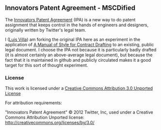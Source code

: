 ## Innovators Patent Agreement - MSCDified

The [Innovators Patent Agreement](https://github.com/twitter/innovators-patent-agreement/blob/master/innovators-patent-agreement.md) (IPA) is a new way to do patent assignment that keeps control in the hands of engineers and designers, originally written by Twitter's legal team. 

I ([Luis Villa](http://lu.is/)) am forking the original IPA here as an experiment in the application of [A Manual of Style for Contract Drafting](http://www.adamsdrafting.com/writing/mscd/) to an existing, public legal document. I choose the IPA not because it is particularly badly drafted (it is almost certainly an above-average legal document), but because the fact that it is maintained in github and publicly circulated makes it a good target for this sort of thought experiment.

### License

This work is licensed under a [Creative Commons Attribution 3.0 Unported License](http://creativecommons.org/licenses/by/3.0/)

For attribution requirements:

"Innovators Patent Agreement" © 2012 Twitter, Inc, used under a Creative Commons Attribution Unported license: http://creativecommons.org/licenses/by/3.0/
